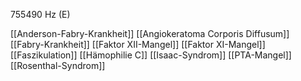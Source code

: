 755490 Hz (E)

[[Anderson-Fabry-Krankheit]]
[[Angiokeratoma Corporis Diffusum]]
[[Fabry-Krankheit]]
[[Faktor XII-Mangel]]
[[Faktor XI-Mangel]]
[[Faszikulation]]
[[Hämophilie C]]
[[Isaac-Syndrom]]
[[PTA-Mangel]]
[[Rosenthal-Syndrom]]